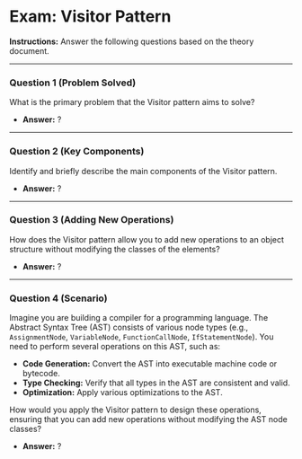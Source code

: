 
# Exam: Visitor Pattern

**Instructions:** Answer the following questions based on the theory document.

---

### Question 1 (Problem Solved)

What is the primary problem that the Visitor pattern aims to solve?

- **Answer:** ?

---

### Question 2 (Key Components)

Identify and briefly describe the main components of the Visitor pattern.

- **Answer:** ?

---

### Question 3 (Adding New Operations)

How does the Visitor pattern allow you to add new operations to an object structure without modifying the classes of the elements?

- **Answer:** ?

---

### Question 4 (Scenario)

Imagine you are building a compiler for a programming language. The Abstract Syntax Tree (AST) consists of various node types (e.g., `AssignmentNode`, `VariableNode`, `FunctionCallNode`, `IfStatementNode`). You need to perform several operations on this AST, such as:

-   **Code Generation:** Convert the AST into executable machine code or bytecode.
-   **Type Checking:** Verify that all types in the AST are consistent and valid.
-   **Optimization:** Apply various optimizations to the AST.

How would you apply the Visitor pattern to design these operations, ensuring that you can add new operations without modifying the AST node classes?

- **Answer:** ?

